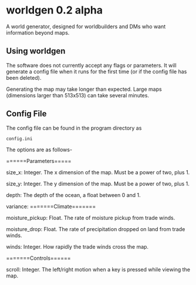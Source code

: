 worldgen 0.2 alpha
========

A world generator, designed for worldbuilders and DMs who want information beyond maps.

## Using worldgen

The software does not currently accept any flags or parameters. It will generate a config file when it runs for the first time (or if the config file has been deleted).

Generating the map may take longer than expected. Large maps (dimensions larger than 513x513) can take several minutes.

## Config File

The config file can be found in the program directory as

    config.ini

The options are as follows-

======Parameters=====

size_x: Integer. The x dimension of the map. Must be a power of two, plus 1.

size_y: Integer. The y dimension of the map. Must be a power of two, plus 1.

depth: The depth of the ocean, a float between 0 and 1.

variance:
=======Climate=======

moisture_pickup: Float. The rate of moisture pickup from trade winds.

moisture_drop: Float. The rate of precipitation dropped on land from trade winds.

winds: Integer. How rapidly the trade winds cross the map.

=======Controls======

scroll: Integer. The left/right motion when a key is pressed while viewing the map.
